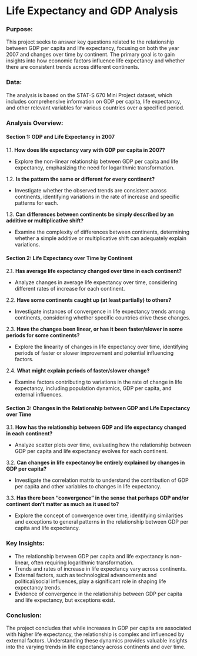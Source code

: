 # Life Expectancy and GDP Analysis

### Purpose:
This project seeks to answer key questions related to the relationship between GDP per capita and life expectancy, focusing on both the year 2007 and changes over time by continent. The primary goal is to gain insights into how economic factors influence life expectancy and whether there are consistent trends across different continents.

### Data:
The analysis is based on the STAT-S 670 Mini Project dataset, which includes comprehensive information on GDP per capita, life expectancy, and other relevant variables for various countries over a specified period.

### Analysis Overview:

#### Section 1: GDP and Life Expectancy in 2007
1.1. **How does life expectancy vary with GDP per capita in 2007?**
   - Explore the non-linear relationship between GDP per capita and life expectancy, emphasizing the need for logarithmic transformation.

1.2. **Is the pattern the same or different for every continent?**
   - Investigate whether the observed trends are consistent across continents, identifying variations in the rate of increase and specific patterns for each.

1.3. **Can differences between continents be simply described by an additive or multiplicative shift?**
   - Examine the complexity of differences between continents, determining whether a simple additive or multiplicative shift can adequately explain variations.

#### Section 2: Life Expectancy over Time by Continent
2.1. **Has average life expectancy changed over time in each continent?**
   - Analyze changes in average life expectancy over time, considering different rates of increase for each continent.

2.2. **Have some continents caught up (at least partially) to others?**
   - Investigate instances of convergence in life expectancy trends among continents, considering whether specific countries drive these changes.

2.3. **Have the changes been linear, or has it been faster/slower in some periods for some continents?**
   - Explore the linearity of changes in life expectancy over time, identifying periods of faster or slower improvement and potential influencing factors.

2.4. **What might explain periods of faster/slower change?**
   - Examine factors contributing to variations in the rate of change in life expectancy, including population dynamics, GDP per capita, and external influences.

#### Section 3: Changes in the Relationship between GDP and Life Expectancy over Time
3.1. **How has the relationship between GDP and life expectancy changed in each continent?**
   - Analyze scatter plots over time, evaluating how the relationship between GDP per capita and life expectancy evolves for each continent.

3.2. **Can changes in life expectancy be entirely explained by changes in GDP per capita?**
   - Investigate the correlation matrix to understand the contribution of GDP per capita and other variables to changes in life expectancy.

3.3. **Has there been “convergence” in the sense that perhaps GDP and/or continent don’t matter as much as it used to?**
   - Explore the concept of convergence over time, identifying similarities and exceptions to general patterns in the relationship between GDP per capita and life expectancy.

### Key Insights:
- The relationship between GDP per capita and life expectancy is non-linear, often requiring logarithmic transformation.
- Trends and rates of increase in life expectancy vary across continents.
- External factors, such as technological advancements and political/social influences, play a significant role in shaping life expectancy trends.
- Evidence of convergence in the relationship between GDP per capita and life expectancy, but exceptions exist.

### Conclusion:
The project concludes that while increases in GDP per capita are associated with higher life expectancy, the relationship is complex and influenced by external factors. Understanding these dynamics provides valuable insights into the varying trends in life expectancy across continents and over time.
